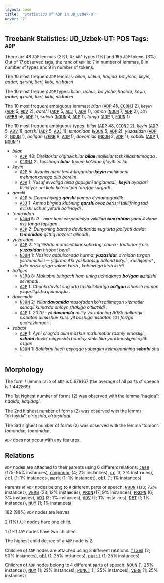 ```yaml
---
layout: base
title:  'Statistics of ADP in UD_Uzbek-UT'
udver: '2'
---
```


## Treebank Statistics: UD_Uzbek-UT: POS Tags: `ADP`

There are 48 `ADP` lemmas (2%), 47 `ADP` types (1%) and 185 `ADP` tokens (3%).
Out of 17 observed tags, the rank of `ADP` is: 7 in number of lemmas, 8 in number of types and 9 in number of tokens.

The 10 most frequent `ADP` lemmas: <em>bilan, uchun, haqida, bo‘yicha, keyin, qadar, qarshi, beri, kabi, nisbatan</em>

The 10 most frequent `ADP` types:  <em>bilan, uchun, bo‘yicha, haqida, keyin, qadar, qarshi, beri, kabi, nisbatan</em>

The 10 most frequent ambiguous lemmas: <em>bilan</em> (<tt><a href="uz_ut-pos-ADP.html">ADP</a></tt> 48, <tt><a href="uz_ut-pos-CCONJ.html">CCONJ</a></tt> 2), <em>keyin</em> (<tt><a href="uz_ut-pos-ADP.html">ADP</a></tt> 5, <tt><a href="uz_ut-pos-ADV.html">ADV</a></tt> 2), <em>qarshi</em> (<tt><a href="uz_ut-pos-ADP.html">ADP</a></tt> 5, <tt><a href="uz_ut-pos-ADJ.html">ADJ</a></tt> 1, <tt><a href="uz_ut-pos-ADV.html">ADV</a></tt> 1), <em>tomon</em> (<tt><a href="uz_ut-pos-NOUN.html">NOUN</a></tt> 7, <tt><a href="uz_ut-pos-ADP.html">ADP</a></tt> 2), <em>bo‘l</em> (<tt><a href="uz_ut-pos-VERB.html">VERB</a></tt> 58, <tt><a href="uz_ut-pos-ADP.html">ADP</a></tt> 1), <em>sabab</em> (<tt><a href="uz_ut-pos-NOUN.html">NOUN</a></tt> 4, <tt><a href="uz_ut-pos-ADP.html">ADP</a></tt> 1), <em>tariqa</em> (<tt><a href="uz_ut-pos-ADP.html">ADP</a></tt> 1, <tt><a href="uz_ut-pos-NOUN.html">NOUN</a></tt> 1)

The 10 most frequent ambiguous types:  <em>bilan</em> (<tt><a href="uz_ut-pos-ADP.html">ADP</a></tt> 48, <tt><a href="uz_ut-pos-CCONJ.html">CCONJ</a></tt> 2), <em>keyin</em> (<tt><a href="uz_ut-pos-ADP.html">ADP</a></tt> 5, <tt><a href="uz_ut-pos-ADV.html">ADV</a></tt> 1), <em>qarshi</em> (<tt><a href="uz_ut-pos-ADP.html">ADP</a></tt> 5, <tt><a href="uz_ut-pos-ADJ.html">ADJ</a></tt> 1), <em>tomonidan</em> (<tt><a href="uz_ut-pos-NOUN.html">NOUN</a></tt> 5, <tt><a href="uz_ut-pos-ADP.html">ADP</a></tt> 2), <em>yuzasidan</em> (<tt><a href="uz_ut-pos-ADP.html">ADP</a></tt> 2, <tt><a href="uz_ut-pos-NOUN.html">NOUN</a></tt> 1), <em>bo‘lgan</em> (<tt><a href="uz_ut-pos-VERB.html">VERB</a></tt> 8, <tt><a href="uz_ut-pos-ADP.html">ADP</a></tt> 1), <em>davomida</em> (<tt><a href="uz_ut-pos-NOUN.html">NOUN</a></tt> 2, <tt><a href="uz_ut-pos-ADP.html">ADP</a></tt> 1), <em>sababi</em> (<tt><a href="uz_ut-pos-ADP.html">ADP</a></tt> 1, <tt><a href="uz_ut-pos-NOUN.html">NOUN</a></tt> 1)


* <em>bilan</em>
  * <tt><a href="uz_ut-pos-ADP.html">ADP</a></tt> 48: <em>Direktorlar o‘qituvchilar <b>bilan</b> majlislar tashkillashtirmoqda .</em>
  * <tt><a href="uz_ut-pos-CCONJ.html">CCONJ</a></tt> 2: <em>Toshbaqa <b>bilan</b> tuxum ko‘zdan g‘oyib bo‘ldi .</em>
* <em>keyin</em>
  * <tt><a href="uz_ut-pos-ADP.html">ADP</a></tt> 5: <em>Jiyanim meni tanishtirgandan <b>keyin</b> mehmonni mehmonxonaga olib bordim .</em>
  * <tt><a href="uz_ut-pos-ADV.html">ADV</a></tt> 1: <em>Yusuf avvaliga nima gapligini anglamadi , <b>keyin</b> oyoqlari beixtiyor uni bola ko‘rsatgan tarafga surgadi .</em>
* <em>qarshi</em>
  * <tt><a href="uz_ut-pos-ADP.html">ADP</a></tt> 5: <em>Germaniyaga <b>qarshi</b> yomon o‘ynamagandik .</em>
  * <tt><a href="uz_ut-pos-ADJ.html">ADJ</a></tt> 1: <em>Ammo birgina klubning <b>qarshi</b> ovoz berishi taklifning rad etilishi uchun yetarli bo‘lmaydi .</em>
* <em>tomonidan</em>
  * <tt><a href="uz_ut-pos-NOUN.html">NOUN</a></tt> 5: <em>9 - mart kuni ekspeditsiya vakillari <b>tomonidan</b> yana 4 dona mis tanga topilgan .</em>
  * <tt><a href="uz_ut-pos-ADP.html">ADP</a></tt> 2: <em>Dunyoning barcha davlatlarida sug‘urta faoliyati davlat <b>tomonidan</b> qattiq nazorat qilinadi .</em>
* <em>yuzasidan</em>
  * <tt><a href="uz_ut-pos-ADP.html">ADP</a></tt> 2: <em>Yig‘ilishda mutasaddilar sohadagi chora - tadbirlar ijrosi <b>yuzasidan</b> hisobot berdi .</em>
  * <tt><a href="uz_ut-pos-NOUN.html">NOUN</a></tt> 1: <em>Nosirov qabulxonada hurmat <b>yuzasidan</b> o‘rnidan turgan yordamchisi — yigirma ikki yoshlardagi baland bo‘yli , xushqomat , juda nozik qizga salom berib , kabinetiga kirib ketdi .</em>
* <em>bo‘lgan</em>
  * <tt><a href="uz_ut-pos-VERB.html">VERB</a></tt> 8: <em>Maktabni bitirgach ham uning uchoqlarga <b>bo‘lgan</b> qiziqishi so‘nmadi .</em>
  * <tt><a href="uz_ut-pos-ADP.html">ADP</a></tt> 1: <em>Chunki davlat sug‘urta tashkilotlariga <b>bo‘lgan</b> ishonch hamon yuqoriligicha qolmoqda .</em>
* <em>davomida</em>
  * <tt><a href="uz_ut-pos-NOUN.html">NOUN</a></tt> 2: <em>Yillar <b>davomida</b> masofadan ko‘rsatilmagan xizmatlar sanoqli kunlarda onlayn shaklga o‘tkazildi .</em>
  * <tt><a href="uz_ut-pos-ADP.html">ADP</a></tt> 1: <em>2020 - yil <b>davomida</b> milliy valyutaning AQSh dollariga nisbatan almashuv kursi yil boshiga nisbatan 10,1 foizga qadrsizlangan .</em>
* <em>sababi</em>
  * <tt><a href="uz_ut-pos-ADP.html">ADP</a></tt> 1: <em>Ayni chog‘da olim mazkur ma’lumotlar rasmiy emasligi , <b>sababi</b> davlat miqyosida bunday statistika yuritilmasligini aytib o‘tgan .</em>
  * <tt><a href="uz_ut-pos-NOUN.html">NOUN</a></tt> 1: <em>Bolalarni hech qayoqqa yuborgim kelmaganining <b>sababi</b> shu .</em>

## Morphology

The form / lemma ratio of `ADP` is 0.979167 (the average of all parts of speech is 1.442869).

The 1st highest number of forms (2) was observed with the lemma “haqida”: <em>haqida, haqidagi</em>.

The 2nd highest number of forms (2) was observed with the lemma “o‘rtasida”: <em>o‘rtasida, o‘rtasidagi</em>.

The 3rd highest number of forms (2) was observed with the lemma “tomon”: <em>tomondan, tomonidan</em>.

`ADP` does not occur with any features.


## Relations

`ADP` nodes are attached to their parents using 6 different relations: <tt><a href="uz_ut-dep-case.html">case</a></tt> (175; 95% instances), <tt><a href="uz_ut-dep-compound.html">compound</a></tt> (4; 2% instances), <tt><a href="uz_ut-dep-cc.html">cc</a></tt> (3; 2% instances), <tt><a href="uz_ut-dep-acl.html">acl</a></tt> (1; 1% instances), <tt><a href="uz_ut-dep-mark.html">mark</a></tt> (1; 1% instances), <tt><a href="uz_ut-dep-obl.html">obl</a></tt> (1; 1% instances)

Parents of `ADP` nodes belong to 8 different parts of speech: <tt><a href="uz_ut-pos-NOUN.html">NOUN</a></tt> (133; 72% instances), <tt><a href="uz_ut-pos-VERB.html">VERB</a></tt> (23; 12% instances), <tt><a href="uz_ut-pos-PRON.html">PRON</a></tt> (17; 9% instances), <tt><a href="uz_ut-pos-PROPN.html">PROPN</a></tt> (6; 3% instances), <tt><a href="uz_ut-pos-ADJ.html">ADJ</a></tt> (2; 1% instances), <tt><a href="uz_ut-pos-ADV.html">ADV</a></tt> (2; 1% instances), <tt><a href="uz_ut-pos-DET.html">DET</a></tt> (1; 1% instances), <tt><a href="uz_ut-pos-NUM.html">NUM</a></tt> (1; 1% instances)

182 (98%) `ADP` nodes are leaves.

2 (1%) `ADP` nodes have one child.

1 (1%) `ADP` nodes have two children.

The highest child degree of a `ADP` node is 2.

Children of `ADP` nodes are attached using 3 different relations: <tt><a href="uz_ut-dep-fixed.html">fixed</a></tt> (2; 50% instances), <tt><a href="uz_ut-dep-obl.html">obl</a></tt> (1; 25% instances), <tt><a href="uz_ut-dep-punct.html">punct</a></tt> (1; 25% instances)

Children of `ADP` nodes belong to 4 different parts of speech: <tt><a href="uz_ut-pos-NOUN.html">NOUN</a></tt> (1; 25% instances), <tt><a href="uz_ut-pos-NUM.html">NUM</a></tt> (1; 25% instances), <tt><a href="uz_ut-pos-PUNCT.html">PUNCT</a></tt> (1; 25% instances), <tt><a href="uz_ut-pos-VERB.html">VERB</a></tt> (1; 25% instances)

